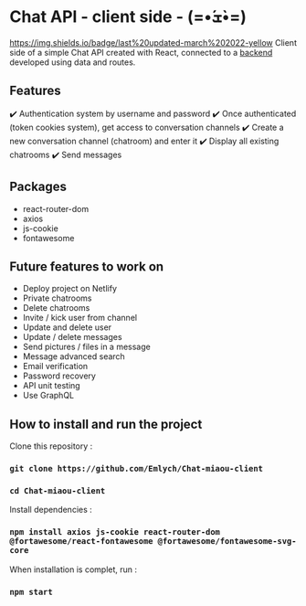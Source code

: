 # Chat API - client side - (=•́ܫ•̀=)

https://img.shields.io/badge/last%20updated-march%202022-yellow
Client side of a simple Chat API created with React, connected to a [backend](https://github.com/Emlych/Chat-miaou-back) developed using data and routes.

## Features

✔️ Authentication system by username and password
✔️ Once authenticated (token cookies system), get access to conversation channels
✔️ Create a new conversation channel (chatroom) and enter it
✔️ Display all existing chatrooms
✔️ Send messages

## Packages

- react-router-dom
- axios
- js-cookie
- fontawesome

## Future features to work on

- Deploy project on Netlify
- Private chatrooms
- Delete chatrooms
- Invite / kick user from channel
- Update and delete user
- Update / delete messages
- Send pictures / files in a message
- Message advanced search
- Email verification
- Password recovery
- API unit testing
- Use GraphQL

## How to install and run the project

Clone this repository :

### `git clone https://github.com/Emlych/Chat-miaou-client`

### `cd Chat-miaou-client`

Install dependencies :

### `npm install axios js-cookie react-router-dom @fortawesome/react-fontawesome @fortawesome/fontawesome-svg-core `

When installation is complet, run :

### `npm start`
